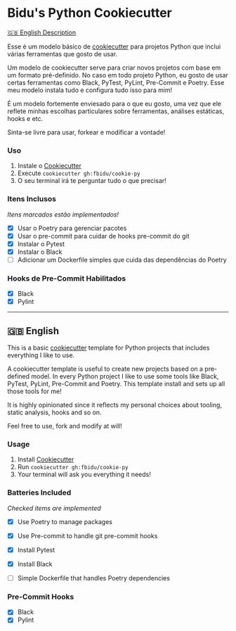 # Bidu's Python Cookiecutter

[:uk: English Description](#english)

Esse é um modelo básico de [cookiecutter](https://cookiecutter.readthedocs.io)
para projetos Python que inclui várias ferramentas que gosto de usar.

Um modelo de cookiecutter serve para criar novos projetos com base em um formato
pré-definido. No caso em todo projeto Python, eu gosto de usar certas ferramentas
como Black, PyTest, PyLint, Pre-Commit e Poetry. Esse meu modelo instala
tudo e configura tudo isso para mim!

É um modelo fortemente enviesado para o que eu gosto, uma vez que ele reflete
minhas escolhas particulares sobre ferramentas, análises estáticas, hooks e etc.

Sinta-se livre para usar, forkear e modificar a vontade!

### Uso

1. Instale o [Cookiecutter](https://cookiecutter.readthedocs.io/en/latest/installation.html)
2. Execute `cookiecutter gh:fbidu/cookie-py`
3. O seu terminal irá te perguntar tudo o que precisar!

### Itens Inclusos

_Itens marcados estão implementados!_

* [x] Usar o Poetry para gerenciar pacotes
* [x] Usar o pre-commit para cuidar de hooks pre-commit do git
* [x] Instalar o Pytest
* [x] Instalar o Black
* [ ] Adicionar um Dockerfile simples que cuida das dependências do Poetry

### Hooks de Pre-Commit Habilitados
* [x] Black
* [x] Pylint

---

## 🇬🇧 English

This is a basic [cookiecutter](https://cookiecutter.readthedocs.io) template
for Python projects that includes everything I like to use.

A cookiecutter template is useful to create new projects based on a pre-defined
model. In every Python project I like to use some tools like Black, PyTest, PyLint, Pre-Commit and Poetry. This template install and sets up all those tools for me!

It is highly opinionated since it reflects my personal choices about tooling,
static analysis, hooks and so on.

Feel free to use, fork and modify at will!

### Usage

1. Install [Cookiecutter](https://cookiecutter.readthedocs.io/en/latest/installation.html)
2. Run `cookiecutter gh:fbidu/cookie-py`
3. Your terminal will ask you everything it needs!

### Batteries Included

_Checked items are implemented_

* [x] Use Poetry to manage packages
* [x] Use Pre-commit to handle git pre-commit hooks
* [x] Install Pytest
* [x] Install Black
* [ ] Simple Dockerfile that handles Poetry dependencies


### Pre-Commit Hooks
* [x] Black
* [x] Pylint
